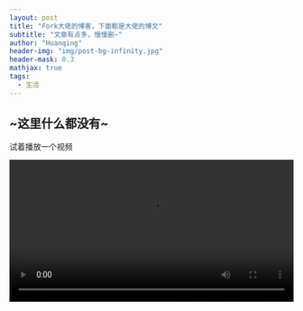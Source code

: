 ```yaml
---
layout: post
title: "Fork大佬的博客，下面都是大佬的博文"
subtitle: "文章有点多，慢慢删~"
author: "Huanqing"
header-img: "img/post-bg-infinity.jpg"
header-mask: 0.3
mathjax: true
tags:
  - 生活
---
```


## ~这里什么都没有~

试着播放一个视频
<html>
<video src="http://qiniu.swarma.org/newUser.mp4" controls="controls" width="100%" height="auto"/>
</html>

音频：
<html>
<audio src="https://pmjs-my.sharepoint.com/personal/hawkingwu19950930_my365_tw/Documents/Shall%20We%20Begin-%20-%20Ramin%20Djawadi.mp3" controls="controls">
Your browser does not support the audio tag.
</audio>
</html>

ondrive视频：
<html>
<video src="https://onedrive.gimhoy.com/sharepoint/aHR0cHM6Ly9wbWpzLW15LnNoYXJlcG9pbnQuY29tLzp2Oi9nL3BlcnNvbmFsL2hhd2tpbmd3dTE5OTUwOTMwX215MzY1X3R3L0VTaHNsb0FSaExKQW9zYmhucDNNRHZJQjFyWlpPZy1qRGtZaEJnQUdqUTZ6d2c/ZT1iaWdpeWQ=.mp4" controls="controls" width="100%" height="auto"/>
</html>
